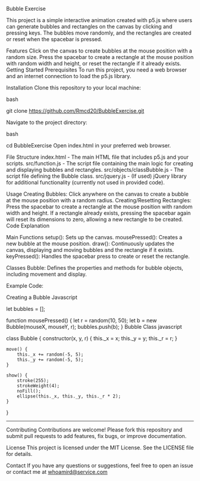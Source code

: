 
Bubble Exercise

This project is a simple interactive animation created with p5.js where users can generate bubbles and rectangles on the canvas by clicking and pressing keys. The bubbles move randomly, and the rectangles are created or reset when the spacebar is pressed.

Features
Click on the canvas to create bubbles at the mouse position with a random size.
Press the spacebar to create a rectangle at the mouse position with random width and height, or reset the rectangle if it already exists.
Getting Started
Prerequisites
To run this project, you need a web browser and an internet connection to load the p5.js library.

Installation
Clone this repository to your local machine:

bash

git clone https://github.com/Rmcd20/BubbleExercise.git

Navigate to the project directory:

bash

cd BubbleExercise
Open index.html in your preferred web browser.


File Structure
index.html - The main HTML file that includes p5.js and your scripts.
src/function.js - The script file containing the main logic for creating and displaying bubbles and rectangles.
src/objects/classBubble.js - The script file defining the Bubble class.
src/jquery.js - (If used) jQuery library for additional functionality (currently not used in provided code).



Usage
Creating Bubbles: Click anywhere on the canvas to create a bubble at the mouse position with a random radius.
Creating/Resetting Rectangles: Press the spacebar to create a rectangle at the mouse position with random width and height. If a rectangle already exists, pressing the spacebar again will reset its dimensions to zero, allowing a new rectangle to be created.
Code Explanation



Main Functions
setup(): Sets up the canvas.
mousePressed(): Creates a new bubble at the mouse position.
draw(): Continuously updates the canvas, displaying and moving bubbles and the rectangle if it exists.
keyPressed(): Handles the spacebar press to create or reset the rectangle.


Classes
Bubble: Defines the properties and methods for bubble objects, including movement and display.


Example Code:

Creating a Bubble
Javascript

let bubbles = [];

function mousePressed() {
  let r = random(10, 50);
  let b = new Bubble(mouseX, mouseY, r);
  bubbles.push(b);
}
Bubble Class
javascript

class Bubble {
    constructor(x, y, r) {
        this._x = x;
        this._y = y;
        this._r = r;
    }
    
    move() {
        this._x += random(-5, 5);
        this._y += random(-5, 5);
    }

    show() {
        stroke(255);
        strokeWeight(4);
        noFill();
        ellipse(this._x, this._y, this._r * 2);
    }
}

-------------------------------------------------------------------------------

Contributing
Contributions are welcome! Please fork this repository and submit pull requests to add features, fix bugs, or improve documentation.

License
This project is licensed under the MIT License. See the LICENSE file for details.

Contact
If you have any questions or suggestions, feel free to open an issue or contact me at whoamird@service.com
